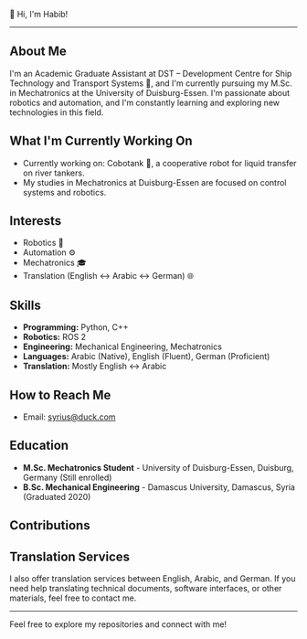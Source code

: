👋 Hi, I'm Habib!

---

## About Me

I'm an Academic Graduate Assistant at DST – Development Centre for Ship Technology and Transport Systems 🚢, and I'm currently pursuing my M.Sc. in Mechatronics at the University of Duisburg-Essen. I'm passionate about robotics and automation, and I'm constantly learning and exploring new technologies in this field.

## What I'm Currently Working On

* Currently working on: Cobotank 🤖, a cooperative robot for liquid transfer on river tankers.
* My studies in Mechatronics at Duisburg-Essen are focused on control systems and robotics.

## Interests

* Robotics 🤖
* Automation ⚙️
* Mechatronics 🎓
* Translation (English ↔ Arabic ↔ German) 🌐

## Skills

* **Programming:** Python, C++
* **Robotics:** ROS 2
* **Engineering:** Mechanical Engineering, Mechatronics
* **Languages:** Arabic (Native), English (Fluent), German (Proficient)
* **Translation:** Mostly English ↔ Arabic

## How to Reach Me

* Email: syrius@duck.com

## Education

* **M.Sc. Mechatronics Student** - University of Duisburg-Essen, Duisburg, Germany (Still enrolled)
* **B.Sc. Mechanical Engineering** - Damascus University, Damascus, Syria (Graduated 2020)

## Contributions

## Translation Services

I also offer translation services between English, Arabic, and German. If you need help translating technical documents, software interfaces, or other materials, feel free to contact me.

---

Feel free to explore my repositories and connect with me!
